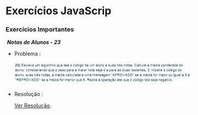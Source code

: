 # Exercícios JavaScrip

### Exercícios Importantes
​	***Notas de Alunos - 23***

- Problema :

  ![ex23](https://github.com/igfeitall/web-moderno/blob/desafios/desafios-web/img/ex23.png)

  

- Resolução :

  [Ver Resolução](https://github.com/igfeitall/web-moderno/blob/desafios/desafios-web/JavaScript/ex23.js).